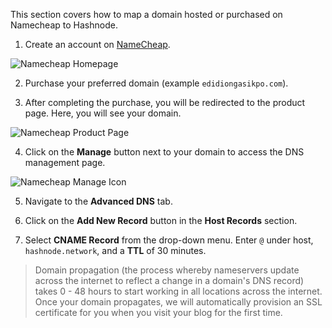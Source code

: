 This section covers how to map a domain hosted or purchased on Namecheap to Hashnode.

1. Create an account on [NameCheap](http://namecheap.com/).

![Namecheap Homepage](https://cdn.hashnode.com/res/hashnode/image/upload/v1611181169490/zqRV_MW0X.png?auto=compress)

2. Purchase your preferred domain (example `edidiongasikpo.com`).

3. After completing the purchase, you will be redirected to the product page. Here, you will see your domain.

![Namecheap Product Page](https://cdn.hashnode.com/res/hashnode/image/upload/v1611181430365/vsu-_m3ku.png?auto=compress)

4. Click on the **Manage** button next to your domain to access the DNS management page.

![Namecheap Manage Icon](https://cdn.hashnode.com/res/hashnode/image/upload/v1611181459100/19wTUvj2f.png?auto=compress)

5. Navigate to the **Advanced DNS** tab.

6. Click on the **Add New Record** button in the **Host Records** section.

7. Select **CNAME Record** from the drop-down menu. Enter `@` under host, `hashnode.network`, and a **TTL** of 30 minutes.

> Domain propagation (the process whereby nameservers update across the internet to reflect a change in a domain's DNS record) takes 0 - 48 hours to start working in all locations across the internet. Once your domain propagates, we will automatically provision an SSL certificate for you when you visit your blog for the first time.
